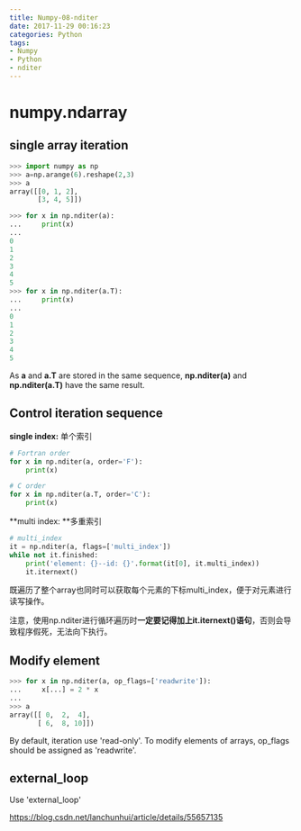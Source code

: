 ```yaml
---
title: Numpy-08-nditer
date: 2017-11-29 00:16:23
categories: Python
tags:
- Numpy
- Python
- nditer
---
```


# numpy.ndarray

## single array iteration

```python
>>> import numpy as np
>>> a=np.arange(6).reshape(2,3)
>>> a
array([[0, 1, 2],
       [3, 4, 5]])

>>> for x in np.nditer(a):
...     print(x)
...
0
1
2
3
4
5
>>> for x in np.nditer(a.T):
...     print(x)
...
0
1
2
3
4
5
```

As **a** and **a.T** are stored in the same sequence, **np.nditer(a)** and **np.nditer(a.T)** have the same result.

## Control iteration sequence

**single index:** 单个索引

```python
# Fortran order
for x in np.nditer(a, order='F'):
    print(x)

# C order
for x in np.nditer(a.T, order='C'):
    print(x)
```

**multi index: **多重索引

```python
# multi_index
it = np.nditer(a, flags=['multi_index'])
while not it.finished:
    print('element: {}--id: {}'.format(it[0], it.multi_index))
    it.iternext()
```

既遍历了整个array也同时可以获取每个元素的下标multi_index，便于对元素进行读写操作。

注意，使用np.nditer进行循环遍历时**一定要记得加上it.iternext()语句**，否则会导致程序假死，无法向下执行。

## Modify element

```python
>>> for x in np.nditer(a, op_flags=['readwrite']):
...     x[...] = 2 * x
...
>>> a
array([[ 0,  2,  4],
       [ 6,  8, 10]])
```

By default, iteration use 'read-only'. To modify elements of arrays, op_flags should be assigned as 'readwrite'.

## external_loop

Use 'external_loop'

https://blog.csdn.net/lanchunhui/article/details/55657135